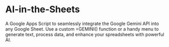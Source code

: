 # AI-in-the-Sheets
A Google Apps Script to seamlessly integrate the Google Gemini API into any Google Sheet. Use a custom =GEMINI() function or a handy menu to generate text, process data, and enhance your spreadsheets with powerful AI.
